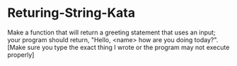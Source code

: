 # Returing-String-Kata
Make a function that will return a greeting statement that uses an input; your program should return, "Hello, &lt;name> how are you doing today?".  [Make sure you type the exact thing I wrote or the program may not execute properly]

